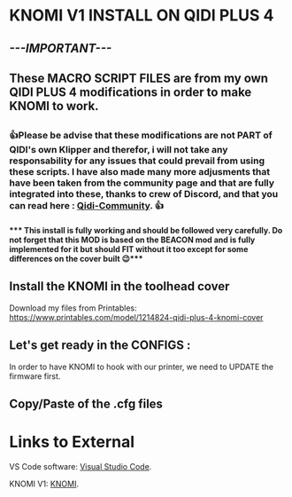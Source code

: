 # **KNOMI V1 INSTALL ON QIDI PLUS 4**

## ***---IMPORTANT---***
## These MACRO SCRIPT FILES are from my own QIDI PLUS 4 modifications in order to make KNOMI to work.
##


### :+1:Please be advise that these modifications are not PART of QIDI's own Klipper and therefor, i will not take any responsability for any issues that could prevail from using these scripts. I have also made many more adjusments that have been taken from the community page and that are fully integrated into these, thanks to crew of Discord, and that you can read here : [Qidi-Community](https://github.com/qidi-community/Plus4-Wiki/tree/main). :+1:

#### *** This install is fully working and should be followed very carefully. Do not forget that this MOD is based on the BEACON mod and is fully implemented for it but should FIT without it too except for some differences on the cover built :wink:*** ####

## Install the KNOMI in the toolhead cover
Download my files from Printables:
https://www.printables.com/model/1214824-qidi-plus-4-knomi-cover

## Let's get ready in the CONFIGS :

In order to have KNOMI to hook with our printer, we need to UPDATE the firmware first.


## Copy/Paste of the .cfg files



>
>
>


>
>

# Links to External

VS Code software: [Visual Studio Code](https://code.visualstudio.com/).

KNOMI V1: [KNOMI](https://bttwiki.com/KNOMI.html).
